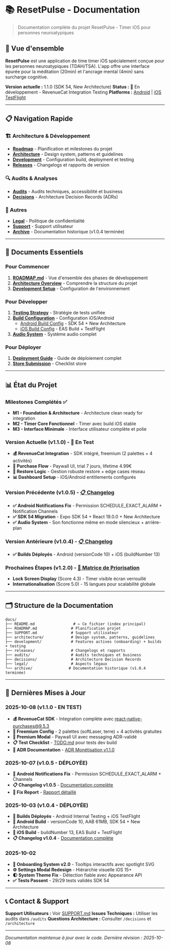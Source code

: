 # 📚 ResetPulse - Documentation

> Documentation complète du projet ResetPulse - Timer iOS pour personnes neuroatypiques

## 🚀 Vue d'ensemble

**ResetPulse** est une application de time timer iOS spécialement conçue pour les personnes neuroatypiques (TDAH/TSA). L'app offre une interface épurée pour la méditation (20min) et l'ancrage mental (4min) sans surcharge cognitive.

**Version actuelle :** 1.1.0 (SDK 54, New Architecture)
**Status :** 🚧 En développement - RevenueCat Integration Testing
**Platforms :** [Android](https://play.google.com/apps/internaltest/4701499537445297168) | [iOS TestFlight](https://appstoreconnect.apple.com/apps/6752913010/testflight/ios)

---

## 📋 Navigation Rapide

### 🏗️ Architecture & Développement
- **[Roadmap](ROADMAP.md)** - Planification et milestones du projet
- **[Architecture](architecture/)** - Design system, patterns et guidelines
- **[Development](development/)** - Configuration build, deployment et testing
- **[Releases](releases/)** - Changelogs et rapports de version

### 🔍 Audits & Analyses
- **[Audits](audits/)** - Audits techniques, accessibilité et business
- **[Decisions](decisions/)** - Architecture Decision Records (ADRs)

### 📖 Autres
- **[Legal](legal/)** - Politique de confidentialité
- **[Support](SUPPORT.md)** - Support utilisateur
- **[Archive](archive/)** - Documentation historique (v1.0.4 terminée)

---

## 🎯 Documents Essentiels

### Pour Commencer
1. **[ROADMAP.md](ROADMAP.md)** - Vue d'ensemble des phases de développement
2. **[Architecture Overview](architecture/README.md)** - Comprendre la structure du projet
3. **[Development Setup](development/README.md)** - Configuration de l'environnement

### Pour Développer
1. **[Testing Strategy](development/testing/README.md)** - Stratégie de tests unifiée
2. **[Build Configuration](development/builds/)** - Configuration iOS/Android
   - [Android Build Config](development/builds/ANDROID_BUILD_CONFIG.md) - SDK 54 + New Architecture
   - [iOS Build Config](development/builds/IOS_BUILD_CONFIG.md) - EAS Build + TestFlight
3. **[Audio System](development/audio-system.md)** - Système audio complet

### Pour Déployer
1. **[Deployment Guide](development/deployment/README.md)** - Guide de déploiement complet
2. **[Store Submission](development/deployment/STORE_SUBMISSION_CHECKLIST.md)** - Checklist store

---

## 📊 État du Projet

### Milestones Complétés ✅
- **M1 - Foundation & Architecture** - Architecture clean ready for integration
- **M2 - Timer Core Fonctionnel** - Timer avec build iOS stable
- **M3 - Interface Minimale** - Interface utilisateur complète et polie

### Version Actuelle (v1.1.0) - 🚧 En Test
- **💰 RevenueCat Integration** - SDK intégré, freemium (2 palettes + 4 activités)
- **🛒 Purchase Flow** - Paywall UI, trial 7 jours, lifetime 4.99€
- **🔄 Restore Logic** - Gestion robuste restore + edge cases réseau
- **📊 Dashboard Setup** - iOS/Android entitlements configurés

### Version Précédente (v1.0.5) - [📋 Changelog](releases/v1.0.5-changelog.md)
- **✅ Android Notifications Fix** - Permission SCHEDULE_EXACT_ALARM + Notification Channels
- **✅ SDK 54 Migration** - Expo SDK 54 + React 19.0.0 + New Architecture
- **✅ Audio System** - Son fonctionne même en mode silencieux + arrière-plan

### Version Antérieure (v1.0.4) - [📋 Changelog](releases/v1.0.4-changelog.md)
- **✅ Builds Déployés** - Android (versionCode 10) + iOS (buildNumber 13)

### Prochaines Étapes (v1.2.0) - [🎯 Matrice de Priorisation](decisions/time_timer_priority_matrix.md)
- **Lock Screen Display** (Score 4.3) - Timer visible écran verrouillé
- **Internationalisation** (Score 5.0) - 15 langues pour scalabilité globale

---

## 🗂️ Structure de la Documentation

```
docs/
├── README.md                 # ← Ce fichier (index principal)
├── ROADMAP.md               # Planification projet
├── SUPPORT.md               # Support utilisateur
├── architecture/            # Design system, patterns, guidelines
├── development/             # Features actives (onboarding) + builds + testing
├── releases/                # Changelogs et rapports
├── audits/                  # Audits techniques et business
├── decisions/               # Architecture Decision Records
├── legal/                   # Aspects légaux
└── archive/                # Documentation historique (v1.0.4 terminée)
```

---

## 🔄 Dernières Mises à Jour

### 2025-10-08 (v1.1.0 - EN TEST)
- **💰 RevenueCat SDK** - Integration complète avec react-native-purchases@9.5.3
- **🎯 Freemium Config** - 2 palettes (softLaser, terre) + 4 activités gratuites
- **🛒 Premium Modal** - Paywall UI avec messaging ADR-validé
- **📋 Test Checklist** - [TODO.md](../TODO.md) pour tests dev build
- **📄 ADR Documentation** - [ADR Monétisation v1.1.0](decisions/adr-monetization-v11.md)

### 2025-10-07 (v1.0.5 - DÉPLOYÉE)
- **🔔 Android Notifications Fix** - Permission SCHEDULE_EXACT_ALARM + Channels
- **📋 Changelog v1.0.5** - [Documentation complète](releases/v1.0.5-changelog.md)
- **📝 Fix Report** - [Rapport détaillé](archive/fixes/NOTIFICATION_FIX_ANDROID_2025.md)

### 2025-10-03 (v1.0.4 - DÉPLOYÉE)
- **🚀 Builds Déployés** - Android Internal Testing + iOS TestFlight
- **📱 Android Build** - versionCode 10, AAB 61MB, SDK 54 + New Architecture
- **🍎 iOS Build** - buildNumber 13, EAS Build + TestFlight
- **📋 Changelog v1.0.4** - [Documentation complète](releases/v1.0.4-changelog.md)

### 2025-10-02
- **🎨 Onboarding System v2.0** - Tooltips interactifs avec spotlight SVG
- **⚙️ Settings Modal Redesign** - Hiérarchie visuelle iOS 15+
- **🌓 System Theme Fix** - Détection fiable avec Appearance API
- **✅ Tests Passent** - 29/29 tests validés SDK 54

---

## 📞 Contact & Support

**Support Utilisateurs :** Voir [SUPPORT.md](SUPPORT.md)
**Issues Techniques :** Utiliser les audits dans `/audits`
**Questions Architecture :** Consulter `/decisions` et `/architecture`

---

*Documentation maintenue à jour avec le code. Dernière révision : 2025-10-08*